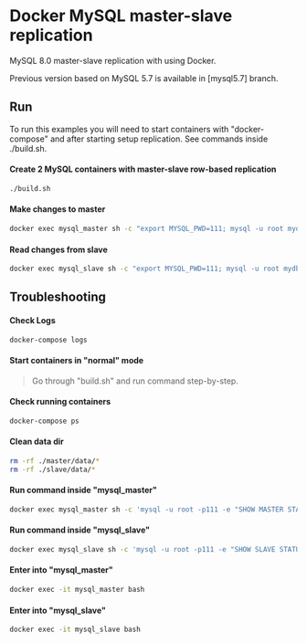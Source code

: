 Docker MySQL master-slave replication 
========================

MySQL 8.0 master-slave replication with using Docker. 

Previous version based on MySQL 5.7 is available in [mysql5.7] branch.

## Run

To run this examples you will need to start containers with "docker-compose" 
and after starting setup replication. See commands inside ./build.sh. 

#### Create 2 MySQL containers with master-slave row-based replication 

```bash
./build.sh
```

#### Make changes to master

```bash
docker exec mysql_master sh -c "export MYSQL_PWD=111; mysql -u root mydb -e 'create table code(code int); insert into code values (100), (200)'"
```

#### Read changes from slave

```bash
docker exec mysql_slave sh -c "export MYSQL_PWD=111; mysql -u root mydb -e 'select * from code \G'"
```

## Troubleshooting

#### Check Logs

```bash
docker-compose logs
```

#### Start containers in "normal" mode

> Go through "build.sh" and run command step-by-step.

#### Check running containers

```bash
docker-compose ps
```

#### Clean data dir

```bash
rm -rf ./master/data/*
rm -rf ./slave/data/*
```

#### Run command inside "mysql_master"

```bash
docker exec mysql_master sh -c 'mysql -u root -p111 -e "SHOW MASTER STATUS \G"'
```

#### Run command inside "mysql_slave"

```bash
docker exec mysql_slave sh -c 'mysql -u root -p111 -e "SHOW SLAVE STATUS \G"'
```

#### Enter into "mysql_master"

```bash
docker exec -it mysql_master bash
```

#### Enter into "mysql_slave"

```bash
docker exec -it mysql_slave bash
```
